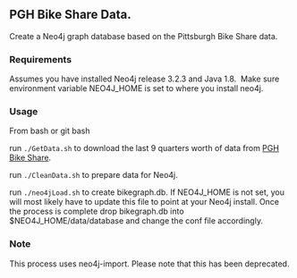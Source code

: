 ## PGH Bike Share Data.

Create a Neo4j graph database based on the Pittsburgh Bike Share data.  

### Requirements

Assumes you have installed Neo4j release 3.2.3 and Java 1.8.  Make sure environment variable NEO4J_HOME is set to where you install neo4j.

### Usage

From bash or git bash

run `./GetData.sh` to download the last 9 quarters worth of data from [PGH Bike Share](http://pghbikeshare.org).

run `./CleanData.sh` to prepare data for Neo4j.

run `./neo4jLoad.sh` to create bikegraph.db.  If NEO4J_HOME is not set, you will most likely have to update this file to point at your Neo4j install.
Once the process is complete drop bikegraph.db into $NEO4J_HOME/data/database and change the conf file accordingly.

### Note

This process uses neo4j-import.  Please note that this has been deprecated. 
